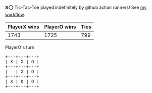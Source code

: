 :x::o: Tic-Tac-Toe played indefinitely by github action runners! See [my workflow](.github/workflows/play.yaml).

|PlayerX wins|PlayerO wins|Ties|
|-|-|-|
|1743|1725|799|

PlayerO's turn.

<pre>
+---+---+---+
| X | X | O |
+---+---+---+
|   | X | O |
+---+---+---+
| X | O | O |
+---+---+---+
</pre>